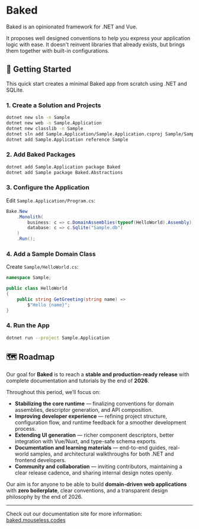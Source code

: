 # Baked

Baked is an opinionated framework for .NET and Vue.

It proposes well designed conventions to help you express your application
logic with ease. It doesn't reinvent libraries that already exists, but brings
them together with built-in configurations.

## 🚀 Getting Started

This quick start creates a minimal Baked app from scratch using .NET and SQLite.

### 1. Create a Solution and Projects

```bash
dotnet new sln -n Sample
dotnet new web -n Sample.Application
dotnet new classlib -n Sample
dotnet sln add Sample.Application/Sample.Application.csproj Sample/Sample.csproj
dotnet add Sample.Application reference Sample
```

### 2. Add Baked Packages

```bash
dotnet add Sample.Application package Baked
dotnet add Sample package Baked.Abstractions
```

### 3. Configure the Application

Edit `Sample.Application/Program.cs`:

```csharp
Bake.New
    .Monolith(
        business: c => c.DomainAssemblies(typeof(HelloWorld).Assembly),
        database: c => c.Sqlite("Sample.db")
    )
    .Run();
```

### 4. Add a Sample Domain Class

Create `Sample/HelloWorld.cs`:

```csharp
namespace Sample;

public class HelloWorld
{
    public string GetGreeting(string name) =>
        $"Hello {name}";
}
```

### 4. Run the App

```bash
dotnet run --project Sample.Application
```

## 🗺️ Roadmap

Our goal for **Baked** is to reach a **stable and production-ready release**
with complete documentation and tutorials by the end of **2026**.

Throughout this period, we’ll focus on:

- **Stabilizing the core runtime** — finalizing conventions for domain
  assemblies, descriptor generation, and API composition.
- **Improving developer experience** — refining project structure, configuration
  flow, and runtime feedback for a smoother development process.
- **Extending UI generation** — richer component descriptors, better integration
  with Vue/Nuxt, and type-safe schema exports.
- **Documentation and learning materials** — end-to-end guides, real-world
  samples, and architectural walkthroughs for both .NET and frontend developers.
- **Community and collaboration** — inviting contributors, maintaining a clear
  release cadence, and sharing internal design notes openly.

Our aim is for anyone to be able to build **domain-driven web applications**
with **zero boilerplate**, clear conventions, and a transparent design
philosophy by the end of 2026.

---

Check out our documentation site for more information: [baked.mouseless.codes][]

[baked.mouseless.codes]: https://baked.mouseless.codes
